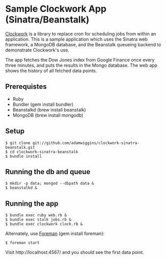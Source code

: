 Sample Clockwork App (Sinatra/Beanstalk)
========================================

[Clockwork](http://github.com/adamwiggins/clockwork) is a library to replace
cron for scheduling jobs from within an application.  This is a sample
application which uses the Sinatra web framework, a MongoDB database, and the
Beanstalk queueing backend to demonstrate Clockwork's use.

The app fetches the Dow Jones index from Google Finance once every three
minutes, and puts the results in the Mongo database.  The web app shows the
history of all fetched data points.

Prerequistes
------------

* Ruby
* Bundler (gem install bundler)
* Beanstalkd (brew install beanstalk)
* MongoDB (brew install mongodb)

Setup
-----

    $ git clone git://github.com/adamwiggins/clockwork-sinatra-beanstalk.git
    $ cd clockwork-sinatra-beanstalk
    $ bundle install

Running the db and queue
------------------------

    $ mkdir -p data; mongod --dbpath data &
    $ beanstalkd &

Running the app
---------------

    $ bundle exec ruby web.rb &
    $ bundle exec stalk jobs.rb & 
    $ bundle exec clockwork clock.rb &

Alternately, use [Foreman](http://github.com/ddollar/foreman) (gem install foreman):

    $ foreman start

Visit http://localhost:4567/ and you should see the first data point.

